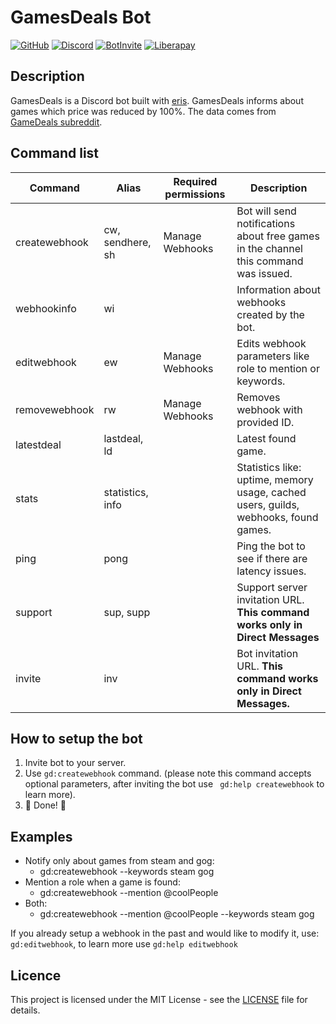 # GamesDeals Bot

[![GitHub](https://img.shields.io/github/license/mikolajkalwa/GamesDealsBot?style=for-the-badge)](LICENSE)
[![Discord](https://img.shields.io/discord/731855809818132480?style=for-the-badge&logo=discord)](https://discord.gg/ZkjqCmM)
[![BotInvite](https://img.shields.io/badge/Discord-Add%20bot%20to%20your%20server!-blue?style=for-the-badge&logo=discord)](https://discord.com/oauth2/authorize?client_id=396466836331429889&scope=bot&permissions=536890368)
[![Liberapay](https://img.shields.io/liberapay/goal/hi_im_miki?style=for-the-badge&logo=liberapay)](https://liberapay.com/hi_im_miki/)

## Description

GamesDeals is a Discord bot built with [eris](https://github.com/abalabahaha/eris). GamesDeals informs about games which price was reduced by 100%. The data comes from [GameDeals subreddit](https://www.reddit.com/r/GameDeals).

## Command list 

| Command       | Alias            | Required permissions | Description                                                                          |
| ------------- | ---------------- | -------------------- | ------------------------------------------------------------------------------------ |
| createwebhook | cw, sendhere, sh | Manage Webhooks      | Bot will send notifications about free games in the channel this command was issued. |
| webhookinfo   | wi               |                      | Information about webhooks created by the bot.                                       |
| editwebhook   | ew               | Manage Webhooks      | Edits webhook parameters like role to mention or keywords.                           |
| removewebhook | rw               | Manage Webhooks      | Removes webhook with provided ID.                                                    |
| latestdeal    | lastdeal, ld     |                      | Latest found game.                                                                   |
| stats         | statistics, info |                      | Statistics like: uptime, memory usage, cached users, guilds, webhooks, found games.  |
| ping          | pong             |                      | Ping the bot to see if there are latency issues.                                     |
| support       | sup, supp        |                      | Support server invitation URL. **This command works only in Direct Messages**        |
| invite        | inv              |                      | Bot invitation URL. **This command works only in Direct Messages.**                  |

## How to setup the bot

1. Invite bot to your server.
2. Use `gd:createwebhook` command. (please note this command accepts optional parameters, after inviting the bot use ` gd:help createwebhook` to learn more).
3. 🎉 Done! 🎉

## Examples

  - Notify only about games from steam and gog:
    - gd:createwebhook --keywords steam gog
  - Mention a role when a game is found:
    - gd:createwebhook --mention @coolPeople
  - Both:
    - gd:createwebhook --mention @coolPeople --keywords steam gog

If you already setup a webhook in the past and would like to modify it, use: `gd:editwebhook`, to learn more use `gd:help editwebhook`

## Licence 

This project is licensed under the MIT License - see the [LICENSE](LICENSE) file for details.